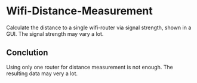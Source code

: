 # Wifi-Distance-Measurement
Calculate the distance to a single wifi-router via signal strength, shown in a GUI.
The signal strength may vary a lot.
## Conclution
Using only one router for distance measurement is not enough.
The resulting data may very a lot.
